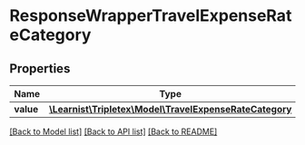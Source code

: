 # ResponseWrapperTravelExpenseRateCategory

## Properties
Name | Type | Description | Notes
------------ | ------------- | ------------- | -------------
**value** | [**\Learnist\Tripletex\Model\TravelExpenseRateCategory**](TravelExpenseRateCategory.md) |  | [optional] 

[[Back to Model list]](../../README.md#documentation-for-models) [[Back to API list]](../../README.md#documentation-for-api-endpoints) [[Back to README]](../../README.md)

